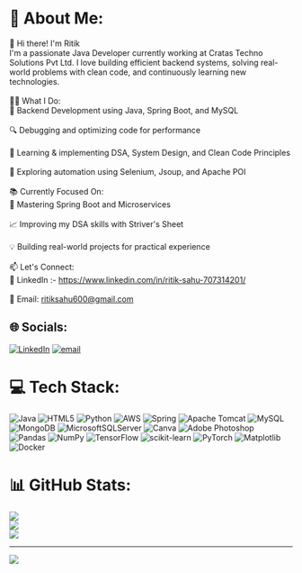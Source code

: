 # 💫 About Me:
👋 Hi there! I'm Ritik<br>I'm a passionate Java Developer currently working at Cratas Techno Solutions Pvt Ltd. I love building efficient backend systems, solving real-world problems with clean code, and continuously learning new technologies.<br><br>🧑‍💻 What I Do:<br>💼 Backend Development using Java, Spring Boot, and MySQL<br><br>🔍 Debugging and optimizing code for performance<br><br>🧠 Learning & implementing DSA, System Design, and Clean Code Principles<br><br>🤖 Exploring automation using Selenium, Jsoup, and Apache POI<br><br>📚 Currently Focused On:<br>🔁 Mastering Spring Boot and Microservices<br><br>📈 Improving my DSA skills with Striver's Sheet<br><br>💡 Building real-world projects for practical experience<br><br>📫 Let's Connect:<br>💼 LinkedIn :- https://www.linkedin.com/in/ritik-sahu-707314201/ <br><br>📧 Email: ritiksahu600@gmail.com


## 🌐 Socials:
[![LinkedIn](https://img.shields.io/badge/LinkedIn-%230077B5.svg?logo=linkedin&logoColor=white)](https://linkedin.com/in/ritik-sahu-707314201) [![email](https://img.shields.io/badge/Email-D14836?logo=gmail&logoColor=white)](mailto:ritiksahu600@gmail.com) 

# 💻 Tech Stack:
![Java](https://img.shields.io/badge/java-%23ED8B00.svg?style=for-the-badge&logo=openjdk&logoColor=white) ![HTML5](https://img.shields.io/badge/html5-%23E34F26.svg?style=for-the-badge&logo=html5&logoColor=white) ![Python](https://img.shields.io/badge/python-3670A0?style=for-the-badge&logo=python&logoColor=ffdd54) ![AWS](https://img.shields.io/badge/AWS-%23FF9900.svg?style=for-the-badge&logo=amazon-aws&logoColor=white) ![Spring](https://img.shields.io/badge/spring-%236DB33F.svg?style=for-the-badge&logo=spring&logoColor=white) ![Apache Tomcat](https://img.shields.io/badge/apache%20tomcat-%23F8DC75.svg?style=for-the-badge&logo=apache-tomcat&logoColor=black) ![MySQL](https://img.shields.io/badge/mysql-4479A1.svg?style=for-the-badge&logo=mysql&logoColor=white) ![MongoDB](https://img.shields.io/badge/MongoDB-%234ea94b.svg?style=for-the-badge&logo=mongodb&logoColor=white) ![MicrosoftSQLServer](https://img.shields.io/badge/Microsoft%20SQL%20Server-CC2927?style=for-the-badge&logo=microsoft%20sql%20server&logoColor=white) ![Canva](https://img.shields.io/badge/Canva-%2300C4CC.svg?style=for-the-badge&logo=Canva&logoColor=white) ![Adobe Photoshop](https://img.shields.io/badge/adobe%20photoshop-%2331A8FF.svg?style=for-the-badge&logo=adobe%20photoshop&logoColor=white) ![Pandas](https://img.shields.io/badge/pandas-%23150458.svg?style=for-the-badge&logo=pandas&logoColor=white) ![NumPy](https://img.shields.io/badge/numpy-%23013243.svg?style=for-the-badge&logo=numpy&logoColor=white) ![TensorFlow](https://img.shields.io/badge/TensorFlow-%23FF6F00.svg?style=for-the-badge&logo=TensorFlow&logoColor=white) ![scikit-learn](https://img.shields.io/badge/scikit--learn-%23F7931E.svg?style=for-the-badge&logo=scikit-learn&logoColor=white) ![PyTorch](https://img.shields.io/badge/PyTorch-%23EE4C2C.svg?style=for-the-badge&logo=PyTorch&logoColor=white) ![Matplotlib](https://img.shields.io/badge/Matplotlib-%23ffffff.svg?style=for-the-badge&logo=Matplotlib&logoColor=black) ![Docker](https://img.shields.io/badge/docker-%230db7ed.svg?style=for-the-badge&logo=docker&logoColor=white)
# 📊 GitHub Stats:
![](https://github-readme-stats.vercel.app/api?username=Ritiksahu007&theme=dark&hide_border=false&include_all_commits=true&count_private=true)<br/>
![](https://nirzak-streak-stats.vercel.app/?user=Ritiksahu007&theme=dark&hide_border=false)<br/>
![](https://github-readme-stats.vercel.app/api/top-langs/?username=Ritiksahu007&theme=dark&hide_border=false&include_all_commits=false&count_private=false&layout=compact)

---
[![](https://visitcount.itsvg.in/api?id=Ritiksahu007&icon=0&color=0)](https://visitcount.itsvg.in)

